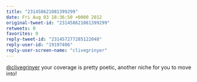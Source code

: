 ```yaml
---
title: "231458621081399299"
date: Fri Aug 03 18:36:50 +0000 2012
original-tweet-id: "231458621081399299"
retweets: 0
favorites: 0
reply-tweet-id: "231457277285122048"
reply-user-id: "19197406"
reply-user-screen-name: "clivegrinyer"
---
```

<a href="https://twitter.com/clivegrinyer">@clivegrinyer</a> your coverage is pretty poetic, another niche for you to move into!
